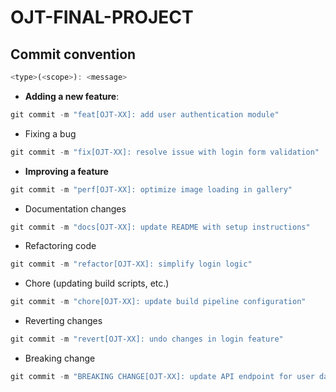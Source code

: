 # OJT-FINAL-PROJECT

## Commit convention

```js
<type>(<scope>): <message>
```

- **Adding a new feature**:

```js
git commit -m "feat[OJT-XX]: add user authentication module"
```

- Fixing a bug

```js
git commit -m "fix[OJT-XX]: resolve issue with login form validation"
```

- **Improving a feature**

```js
git commit -m "perf[OJT-XX]: optimize image loading in gallery"
```

- Documentation changes

```js
git commit -m "docs[OJT-XX]: update README with setup instructions"
```

- Refactoring code

```js
git commit -m "refactor[OJT-XX]: simplify login logic"
```

- Chore (updating build scripts, etc.)

```js
git commit -m "chore[OJT-XX]: update build pipeline configuration"
```

- Reverting changes

```js
git commit -m "revert[OJT-XX]: undo changes in login feature"
```

- Breaking change

```js
git commit -m "BREAKING CHANGE[OJT-XX]: update API endpoint for user data"
```
